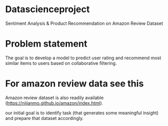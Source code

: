 # Datascienceproject
Sentiment Analysis & Product Recommendation
on Amazon Review Dataset

# Problem statement 
The goal is to develop a model to predict user rating 
and recommend most similar items to users based on collaborative filtering.

# For amazon review data see this
 Amazon review dataset is also readily available (https://nijianmo.github.io/amazon/index.html).
 
our initial goal is to identify task (that generates some meaningful insight) and prepare that
dataset accordingly.


